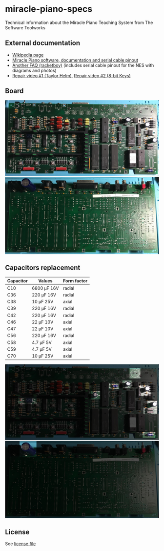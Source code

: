 # miracle-piano-specs
Technical information about the Miracle Piano Teaching System from The Software Toolworks

## External documentation

- [Wikipedia page](https://en.wikipedia.org/wiki/Miracle_Piano_Teaching_System)
- [Miracle Piano software, documentation and serial cable pinout](http://pianoeducation.org/pnompcab.html)
- [Another FAQ (racketboy)](http://www.racketboy.com/forum/viewtopic.php?p=588444) (includes serial cable pinout for the NES with diagrams and photos)
- [Repair video #1 (Taylor Helm)](https://www.youtube.com/watch?v=90LaH4nD_Us), [Repair video #2 (8-bit Keys)](https://www.youtube.com/watch?v=fXMY-XLa8s0)

## Board

![Front](images/front.jpg)
![Back](images/back.jpg)

## Capacitors replacement

Capacitor | Values | Form factor
------------ | ------------- | -------------
C10 | 6800 µF 16V | radial
C36 | 220 µF 16V | radial
C38 | 10 µF 25V | axial
C39 | 220 µF 16V | radial
C42 | 220 µF 16V | radial
C46 | 22 µF 10V | axial
C47 | 22 µF 10V | axial
C56 | 220 µF 16V | radial
C58 | 4.7 µF 5V | axial
C59 | 4.7 µF 5V | axial
C70 | 10 µF 25V | axial

![Front](images/front-layer.jpg)
![Back](images/back-layer.jpg)

## License

See [license file](LICENSE)
